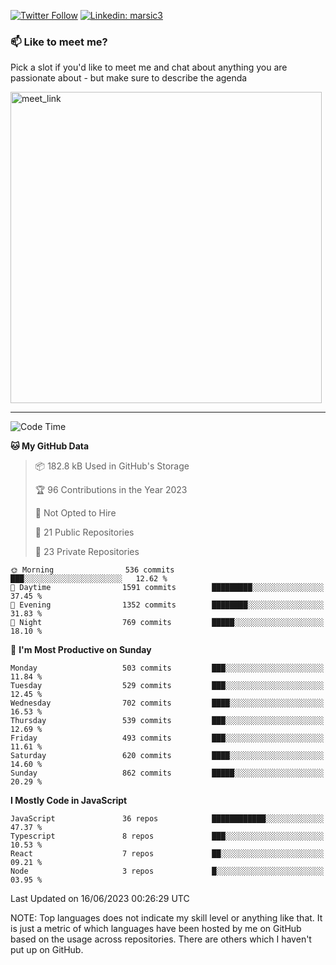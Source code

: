 [![Twitter Follow](https://img.shields.io/twitter/follow/misteranmol?label=Follow)](https://twitter.com/intent/follow?screen_name=misteranmol)
[![Linkedin: marsic3](https://img.shields.io/badge/-anmol-blue?style=flat-square&logo=Linkedin&logoColor=white&link=https://www.linkedin.com/in/milos-arsic-292b49142/)](https://www.linkedin.com/in/milos-arsic-292b49142/)

### 📫 Like to meet me?

Pick a slot if you'd like to meet me and chat about anything you are passionate about - but make sure to describe the agenda

<a href="https://calendly.com/arsic-milos30/30min" target="_blank"><img width="498" alt="meet_link" src="https://user-images.githubusercontent.com/15426564/144297439-f530f383-e73e-41e0-9914-a9b7d3f432e5.png"></a>

---

<!--START_SECTION:waka-->

![Code Time](http://img.shields.io/badge/Code%20Time-2%2C178%20hrs%2041%20mins-blue)

**🐱 My GitHub Data**

> 📦 182.8 kB Used in GitHub's Storage
>
> 🏆 96 Contributions in the Year 2023
>
> 🚫 Not Opted to Hire
>
> 📜 21 Public Repositories
>
> 🔑 23 Private Repositories

```text
🌞 Morning                536 commits         ███░░░░░░░░░░░░░░░░░░░░░░   12.62 %
🌆 Daytime                1591 commits        █████████░░░░░░░░░░░░░░░░   37.45 %
🌃 Evening                1352 commits        ████████░░░░░░░░░░░░░░░░░   31.83 %
🌙 Night                  769 commits         █████░░░░░░░░░░░░░░░░░░░░   18.10 %
```

📅 **I'm Most Productive on Sunday**

```text
Monday                   503 commits         ███░░░░░░░░░░░░░░░░░░░░░░   11.84 %
Tuesday                  529 commits         ███░░░░░░░░░░░░░░░░░░░░░░   12.45 %
Wednesday                702 commits         ████░░░░░░░░░░░░░░░░░░░░░   16.53 %
Thursday                 539 commits         ███░░░░░░░░░░░░░░░░░░░░░░   12.69 %
Friday                   493 commits         ███░░░░░░░░░░░░░░░░░░░░░░   11.61 %
Saturday                 620 commits         ████░░░░░░░░░░░░░░░░░░░░░   14.60 %
Sunday                   862 commits         █████░░░░░░░░░░░░░░░░░░░░   20.29 %
```

**I Mostly Code in JavaScript**

```text
JavaScript               36 repos            ████████████░░░░░░░░░░░░░   47.37 %
Typescript               8 repos             ███░░░░░░░░░░░░░░░░░░░░░░   10.53 %
React                    7 repos             ██░░░░░░░░░░░░░░░░░░░░░░░   09.21 %
Node                     3 repos             █░░░░░░░░░░░░░░░░░░░░░░░░   03.95 %
```

Last Updated on 16/06/2023 00:26:29 UTC

<!--END_SECTION:waka-->

NOTE: Top languages does not indicate my skill level or anything like that. It is just a metric of which languages have been hosted by me on GitHub based on the usage across repositories. There are others which I haven't put up on GitHub.
